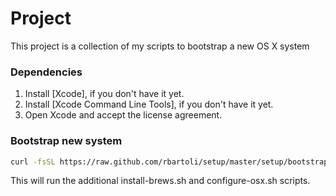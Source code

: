 # Project
This project is a collection of my scripts to bootstrap a new OS X system

### Dependencies
1. Install [Xcode], if you don't have it yet.
2. Install [Xcode Command Line Tools], if you don't have it yet.
3. Open Xcode and accept the license agreement.

### Bootstrap new system
```bash
curl -fsSL https://raw.github.com/rbartoli/setup/master/setup/bootstrap-new-system.sh | sh
```

This will run the additional install-brews.sh and configure-osx.sh scripts.
